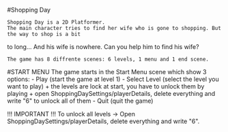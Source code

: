 
#Shopping Day

	Shopping Day is a 2D Platformer. 
	The main character tries to find her wife who is gone to shopping. But the way to shop is a bit 
to long... And his wife is nowhere. Can you help him to find his wife?
	
	The game has 8 diffrente scenes: 6 levels, 1 menu and 1 end scene.
	
#START MENU
	The game starts in the Start Menu scene which show 3 options:
		- Play (start the game at level 1)
		- Select Level (select the level you want to play)
			+ the levels are lock at start, you have to unlock them by playing
			+ open ShoppingDaySettings/playerDetails, delete everything and write "6" to unlock all of them
		- Quit (quit the game)
	
	

 !!! IMPORTANT !!!
To unlock all levels
	-> Open ShoppingDaySettings/playerDetails, delete everything and write "6".
	
	
	
